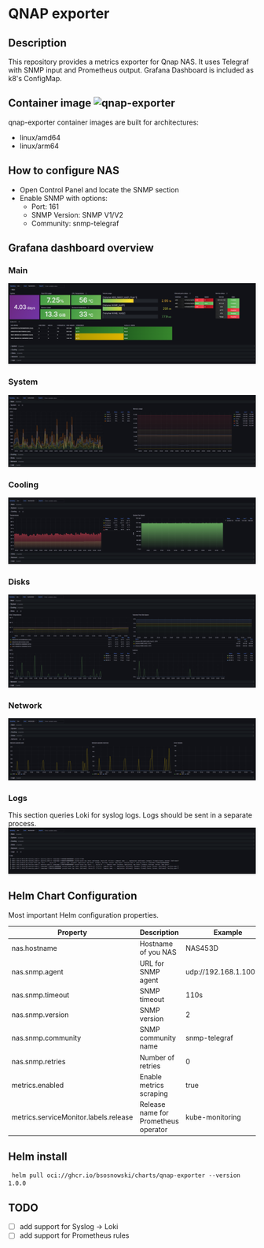 # QNAP exporter

## Description
This repository provides a metrics exporter for Qnap NAS. It uses Telegraf with SNMP input and Prometheus output. Grafana Dashboard is included as k8's ConfigMap.

## Container image ![qnap-exporter](https://github.com/bsosnowski/qnap-exporter/actions/workflows/build.yml/badge.svg)
qnap-exporter container images are built for architectures:
- linux/amd64
- linux/arm64 

## How to configure NAS

* Open Control Panel and locate the SNMP section
* Enable SNMP with options:
    * Port: 161
    * SNMP Version: SNMP V1/V2
    * Community: snmp-telegraf

## Grafana dashboard overview

### Main
![Main](./pics/Main.png)
### System
![Main](./pics/System.png)
### Cooling
![Main](./pics/Cooling.png)
### Disks
![Main](./pics/Disks.png)
### Network
![Main](./pics/Network.png)
### Logs
This section queries Loki for syslog logs. Logs should be sent in a separate process.
![Main](./pics/Logs.png)

## Helm Chart Configuration
Most important Helm configuration properties.

| Property                              | Description                          | Example                  |
| --------------------------------------| ------------------------------------ | ------------------------ |
| nas.hostname                          | Hostname of you NAS                  | NAS453D                  |
| nas.snmp.agent                        | URL for SNMP agent                   | udp://192.168.1.100:161  |
| nas.snmp.timeout                      | SNMP timeout                         | 110s                     |
| nas.snmp.version                      | SNMP version                         | 2                        |
| nas.snmp.community                    | SNMP community name                  | snmp-telegraf            |
| nas.snmp.retries                      | Number of retries                    | 0                        |
| metrics.enabled                       | Enable metrics scraping              | true                     |
| metrics.serviceMonitor.labels.release | Release name for Prometheus operator | kube-monitoring          |

## Helm install

```shell
 helm pull oci://ghcr.io/bsosnowski/charts/qnap-exporter --version 1.0.0
```

## TODO
- [ ] add support for Syslog -> Loki
- [ ] add support for Prometheus rules